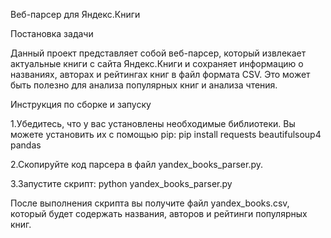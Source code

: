 Веб-парсер для Яндекс.Книги

Постановка задачи

Данный проект представляет собой веб-парсер, который извлекает актуальные книги с сайта Яндекс.Книги и сохраняет информацию о названиях, авторах и рейтингах книг в файл формата CSV. Это может быть полезно для анализа популярных книг и анализа чтения.

Инструкция по сборке и запуску

1.Убедитесь, что у вас установлены необходимые библиотеки. Вы можете установить их с помощью pip: pip install requests beautifulsoup4 pandas

2.Скопируйте код парсера в файл yandex_books_parser.py.

3.Запустите скрипт: python yandex_books_parser.py

После выполнения скрипта вы получите файл yandex_books.csv, который будет содержать названия, авторов и рейтинги популярных книг.
